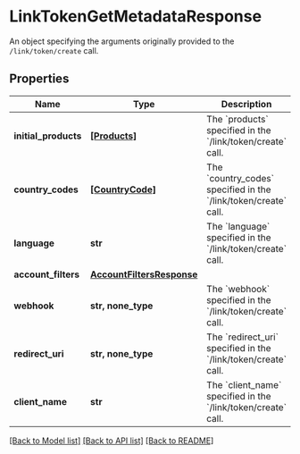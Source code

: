 # LinkTokenGetMetadataResponse

An object specifying the arguments originally provided to the `/link/token/create` call.
## Properties
Name | Type | Description | Notes
------------ | ------------- | ------------- | -------------
**initial_products** | [**[Products]**](Products.md) | The &#x60;products&#x60; specified in the &#x60;/link/token/create&#x60; call. | 
**country_codes** | [**[CountryCode]**](CountryCode.md) | The &#x60;country_codes&#x60; specified in the &#x60;/link/token/create&#x60; call. | 
**language** | **str** | The &#x60;language&#x60; specified in the &#x60;/link/token/create&#x60; call. | 
**account_filters** | [**AccountFiltersResponse**](AccountFiltersResponse.md) |  | 
**webhook** | **str, none_type** | The &#x60;webhook&#x60; specified in the &#x60;/link/token/create&#x60; call. | [optional] 
**redirect_uri** | **str, none_type** | The &#x60;redirect_uri&#x60; specified in the &#x60;/link/token/create&#x60; call. | [optional] 
**client_name** | **str** | The &#x60;client_name&#x60; specified in the &#x60;/link/token/create&#x60; call. | [optional] 

[[Back to Model list]](../README.md#documentation-for-models) [[Back to API list]](../README.md#documentation-for-api-endpoints) [[Back to README]](../README.md)


